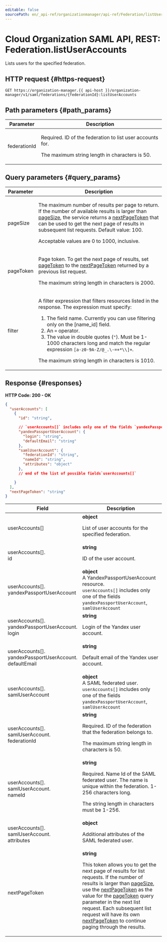 ```yaml
---
editable: false
sourcePath: en/_api-ref/organizationmanager/api-ref/Federation/listUserAccounts.md
---
```


# Cloud Organization SAML API, REST: Federation.listUserAccounts
Lists users for the specified federation.
 

 
## HTTP request {#https-request}
```
GET https://organization-manager.{{ api-host }}/organization-manager/v1/saml/federations/{federationId}:listUserAccounts
```
 
## Path parameters {#path_params}
 
Parameter | Description
--- | ---
federationId | <p>Required. ID of the federation to list user accounts for.</p> <p>The maximum string length in characters is 50.</p> 
 
## Query parameters {#query_params}
 
Parameter | Description
--- | ---
pageSize | <p>The maximum number of results per page to return. If the number of available results is larger than <a href="/docs/organization/api-ref/Federation/listUserAccounts#query_params">pageSize</a>, the service returns a <a href="/docs/organization/api-ref/Federation/listUserAccounts#responses">nextPageToken</a> that can be used to get the next page of results in subsequent list requests. Default value: 100.</p> <p>Acceptable values are 0 to 1000, inclusive.</p> 
pageToken | <p>Page token. To get the next page of results, set <a href="/docs/organization/api-ref/Federation/listUserAccounts#query_params">pageToken</a> to the <a href="/docs/organization/api-ref/Federation/listUserAccounts#responses">nextPageToken</a> returned by a previous list request.</p> <p>The maximum string length in characters is 2000.</p> 
filter | <p>A filter expression that filters resources listed in the response. The expression must specify:</p> <ol> <li>The field name. Currently you can use filtering only on the [name_id] field.</li> <li>An ``=`` operator.</li> <li>The value in double quotes (``"``). Must be 1-1000 characters long and match the regular expression ``[a-z0-9A-Z/@_.\-=+*\\]+``.</li> </ol> <p>The maximum string length in characters is 1010.</p> 
 
## Response {#responses}
**HTTP Code: 200 - OK**

```json 
{
  "userAccounts": [
    {
      "id": "string",

      // `userAccounts[]` includes only one of the fields `yandexPassportUserAccount`, `samlUserAccount`
      "yandexPassportUserAccount": {
        "login": "string",
        "defaultEmail": "string"
      },
      "samlUserAccount": {
        "federationId": "string",
        "nameId": "string",
        "attributes": "object"
      },
      // end of the list of possible fields`userAccounts[]`

    }
  ],
  "nextPageToken": "string"
}
```

 
Field | Description
--- | ---
userAccounts[] | **object**<br><p>List of user accounts for the specified federation.</p> 
userAccounts[].<br>id | **string**<br><p>ID of the user account.</p> 
userAccounts[].<br>yandexPassportUserAccount | **object**<br>A YandexPassportUserAccount resource. <br>`userAccounts[]` includes only one of the fields `yandexPassportUserAccount`, `samlUserAccount`<br>
userAccounts[].<br>yandexPassportUserAccount.<br>login | **string**<br><p>Login of the Yandex user account.</p> 
userAccounts[].<br>yandexPassportUserAccount.<br>defaultEmail | **string**<br><p>Default email of the Yandex user account.</p> 
userAccounts[].<br>samlUserAccount | **object**<br>A SAML federated user. <br>`userAccounts[]` includes only one of the fields `yandexPassportUserAccount`, `samlUserAccount`<br>
userAccounts[].<br>samlUserAccount.<br>federationId | **string**<br><p>Required. ID of the federation that the federation belongs to.</p> <p>The maximum string length in characters is 50.</p> 
userAccounts[].<br>samlUserAccount.<br>nameId | **string**<br><p>Required. Name Id of the SAML federated user. The name is unique within the federation. 1-256 characters long.</p> <p>The string length in characters must be 1-256.</p> 
userAccounts[].<br>samlUserAccount.<br>attributes | **object**<br><p>Additional attributes of the SAML federated user.</p> 
nextPageToken | **string**<br><p>This token allows you to get the next page of results for list requests. If the number of results is larger than <a href="/docs/organization/api-ref/Federation/listUserAccounts#query_params">pageSize</a>, use the <a href="/docs/organization/api-ref/Federation/listUserAccounts#responses">nextPageToken</a> as the value for the <a href="/docs/organization/api-ref/Federation/listUserAccounts#query_params">pageToken</a> query parameter in the next list request. Each subsequent list request will have its own <a href="/docs/organization/api-ref/Federation/listUserAccounts#responses">nextPageToken</a> to continue paging through the results.</p> 